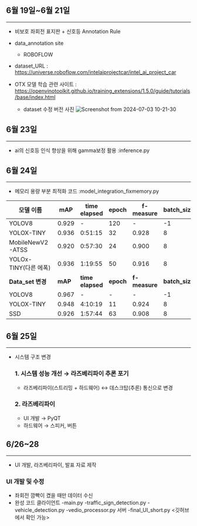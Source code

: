 ## 6월 19일~6월 21일
---
* 비보호 좌회전 표지판 + 신호등 Annotation Rule

* data_annotation site 
    * ROBOFLOW   

* dataset_URL : https://universe.roboflow.com/intelaiprojectcar/intel_ai_project_car

* OTX 모델 학습 관련 사이트 :   https://openvinotoolkit.github.io/training_extensions/1.5.0/guide/tutorials/base/index.html
    * dataset 수정 버전 사진
	![Screenshot from 2024-07-03 10-21-30](https://github.com/suhwanjo/Intel-Edge-AI-Project/assets/163945374/b5a500fe-6998-4477-87a5-339937b5d620)

## 6월 23일
---
* ai의 신호등 인식 향상을 위해 gamma보정 활용
  :inference.py
  
  
## 6월 24일
---
* 메모리 용량 부분 최적화 코드
    :model_integration_fixmemory.py

| 모델 이름               | mAP   | time elapsed | epoch | f-measure | batch_size | learning_rate |
|-------------------------|-------|--------------|-------|-----------|------------|---------------|
| YOLOV8                  | 0.929 | -            | 120   | -         | -1         | -             |
| YOLOX-TINY              | 0.936 | 0:51:15      | 32    | 0.928     | 8          | 0.0002        |
| MobileNewV2-ATSS        | 0.920 | 0:57:30      | 24    | 0.900     | 8          | 0.004         |
| YOLOx-TINY(다른 에폭)   | 0.936 | 1:19:55      | 50    | 0.916     | 8          | 0.0002        |
| **Data_set 변경**       |**mAP**   | **time elapsed** | **epoch** | **f-measure** | **batch_size** | **learning_rate** |
| YOLOV8                  | 0.967 | -            | -     | -         | -1         | -             |
| YOLOX-TINY              | 0.948 | 4:10:19      | 11    | 0.924     | 8          | 0.0002        |
| SSD                     | 0.926 | 1:57:44      | 63    | 0.908     | 8          | 0.01          |

## 6월 25일
---
- 시스템 구조 변경
    
    ### 1. 시스템 성능 개선 → 라즈베리파이 추론 포기
    
    - 라즈베리파이(스트리밍 + 하드웨어) ↔ 데스크탑(추론) 통신으로 변경
    
    ### 2. 라즈베리파이
    - UI 개발 → PyQT
    - 하드웨어 → 스피커, 버튼
    

## 6/26~28 
---
* UI 개발, 라즈베리파이, 발표 자료 제작
### UI 개발 및 수정

- 좌회전 깜빡이 켰을 때만 데이터 수신
- 완성 코드
    클라이언트
        -main.py
        -traffic_sign_detection.py
        -vehicle_detection.py
        -vedio_processor.py
    서버
        -final_UI_short.py
<깃허브에서 확인 가능>
